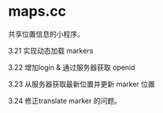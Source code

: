 # maps.cc

共享位置信息的小程序。

3.21 实现动态加载 markers

3.22 增加login & 通过服务器获取 openid

3.23 从服务器获取最新位置并更新 marker 位置

3.24 修正translate marker 的问题。
